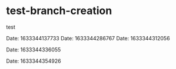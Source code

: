 # test-branch-creation

test

Date: 1633344137733
Date: 1633344286767
Date: 1633344312056

Date: 1633344336055


Date: 1633344354926

